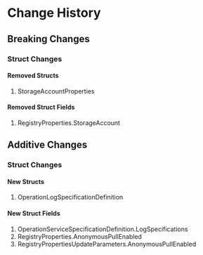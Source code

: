 # Change History

## Breaking Changes

### Struct Changes

#### Removed Structs

1. StorageAccountProperties

#### Removed Struct Fields

1. RegistryProperties.StorageAccount

## Additive Changes

### Struct Changes

#### New Structs

1. OperationLogSpecificationDefinition

#### New Struct Fields

1. OperationServiceSpecificationDefinition.LogSpecifications
1. RegistryProperties.AnonymousPullEnabled
1. RegistryPropertiesUpdateParameters.AnonymousPullEnabled
